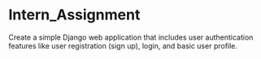 # Intern_Assignment
Create a simple Django web application that includes user authentication features like user registration (sign up), login, and basic user profile.
